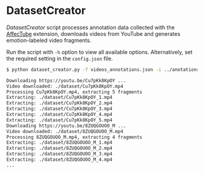 # DatasetCreator
_DatasetCreator_ script processes annotation data collected with the [AffecTube](https://github.com/AffecTube/AffecTube) extension,
downloads videos from YouTube and generates emotion-labeled video fragments.

Run the script with `-h` option to view all available options. Alternatively, set
the required setting in the `config.json` file. 

```bash
$ python dataset_creator.py -f videos_annotations.json -i ../anotations -o dataset -d

Downloading https://youtu.be/Cu7pKk8KpOY ...
Video downloaded: ./dataset/Cu7pKk8KpOY.mp4
Processing Cu7pKk8KpOY.mp4, extracting 5 fragments
Extracting: ./dataset/Cu7pKk8KpOY_1.mp4
Extracting: ./dataset/Cu7pKk8KpOY_2.mp4
Extracting: ./dataset/Cu7pKk8KpOY_3.mp4
Extracting: ./dataset/Cu7pKk8KpOY_4.mp4
Extracting: ./dataset/Cu7pKk8KpOY_5.mp4
Downloading https://youtu.be/8ZUQGOUOO_M ...
Video downloaded: ./dataset/8ZUQGOUOO_M.mp4
Processing 8ZUQGOUOO_M.mp4, extracting 4 fragments
Extracting: ./dataset/8ZUQGOUOO_M_1.mp4
Extracting: ./dataset/8ZUQGOUOO_M_2.mp4
Extracting: ./dataset/8ZUQGOUOO_M_3.mp4
Extracting: ./dataset/8ZUQGOUOO_M_4.mp4
...
```

